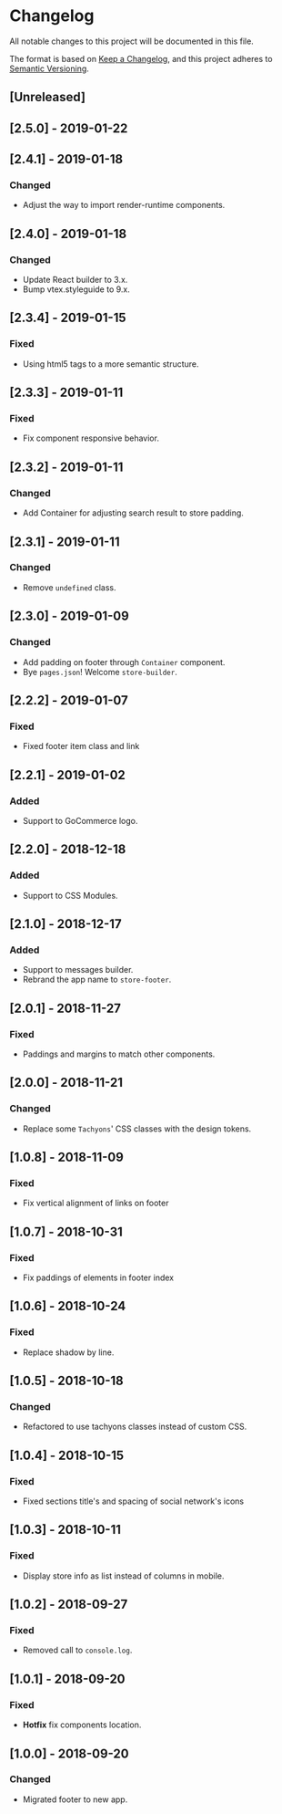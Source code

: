 # Changelog
All notable changes to this project will be documented in this file.

The format is based on [Keep a Changelog](https://keepachangelog.com/en/1.0.0/),
and this project adheres to [Semantic Versioning](https://semver.org/spec/v2.0.0.html).

## [Unreleased]

## [2.5.0] - 2019-01-22

## [2.4.1] - 2019-01-18
### Changed
- Adjust the way to import render-runtime components.

## [2.4.0] - 2019-01-18
### Changed
- Update React builder to 3.x.
- Bump vtex.styleguide to 9.x.

## [2.3.4] - 2019-01-15
### Fixed
- Using html5 tags to a more semantic structure.

## [2.3.3] - 2019-01-11
### Fixed
- Fix component responsive behavior. 
 
## [2.3.2] - 2019-01-11
### Changed
- Add Container for adjusting search result to store padding.

## [2.3.1] - 2019-01-11
### Changed
- Remove `undefined` class.

## [2.3.0] - 2019-01-09
### Changed
- Add padding on footer through `Container` component.
- Bye `pages.json`! Welcome `store-builder`.
 
## [2.2.2] - 2019-01-07
### Fixed
- Fixed footer item class and link

## [2.2.1] - 2019-01-02
### Added
- Support to GoCommerce logo.

## [2.2.0] - 2018-12-18
### Added
- Support to CSS Modules.

## [2.1.0] - 2018-12-17
### Added
- Support to messages builder.
- Rebrand the app name to `store-footer`.

## [2.0.1] - 2018-11-27
### Fixed
- Paddings and margins to match other components.

## [2.0.0] - 2018-11-21
### Changed
- Replace some `Tachyons`' CSS classes with the design tokens.

## [1.0.8] - 2018-11-09
### Fixed
- Fix vertical alignment of links on footer

## [1.0.7] - 2018-10-31
### Fixed
- Fix paddings of elements in footer index

## [1.0.6] - 2018-10-24
### Fixed
- Replace shadow by line.

## [1.0.5] - 2018-10-18
### Changed
- Refactored to use tachyons classes instead of custom CSS.

## [1.0.4] - 2018-10-15
### Fixed
- Fixed sections title's and spacing of social network's icons

## [1.0.3] - 2018-10-11

### Fixed
- Display store info as list instead of columns in mobile.

## [1.0.2] - 2018-09-27
### Fixed
- Removed call to `console.log`.

## [1.0.1] - 2018-09-20
### Fixed
- **Hotfix** fix components location.

## [1.0.0] - 2018-09-20
### Changed
- Migrated footer to new app.
